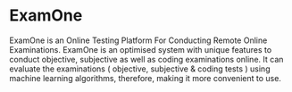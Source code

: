 # ExamOne
ExamOne is an Online Testing Platform For Conducting Remote Online Examinations. 
ExamOne is an optimised system with unique features to conduct objective, subjective as well as coding examinations online. 
It can evaluate the examinations (  objective, subjective &amp; coding tests ) using machine learning algorithms, therefore, making it more convenient to use. 
